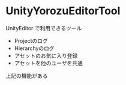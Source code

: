 # UnityYorozuEditorTool
UnityEditor で利用できるツール

* Projectのログ
* Hierarchyのログ
* アセットのお気に入り登録
* アセットを他のユーザを共通

上記の機能がある
